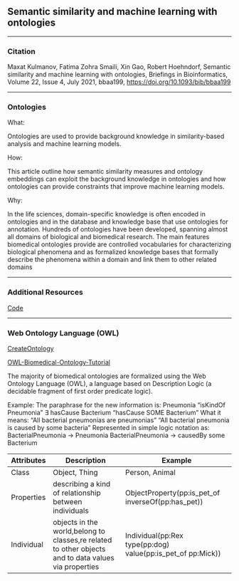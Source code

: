 ## Semantic similarity and machine learning with ontologies
___

### Citation

Maxat Kulmanov, Fatima Zohra Smaili, Xin Gao, Robert Hoehndorf, Semantic similarity and machine learning with ontologies, Briefings in Bioinformatics, Volume 22, Issue 4, July 2021, bbaa199, https://doi.org/10.1093/bib/bbaa199

___

### Ontologies

What:

Ontologies are used to provide background knowledge in similarity-based analysis and machine learning models.

How:

This article outline how semantic similarity measures and ontology embeddings can exploit the background knowledge in ontologies and how ontologies can provide constraints that improve machine learning models. 


Why:

In the life sciences, domain-specific knowledge is often encoded in ontologies and in the database and knowledge base that use ontologies for annotation. Hundreds of ontologies have been developed, spanning almost all domains of biological and biomedical research.
The main features biomedical ontologies provide are controlled vocabularies for characterizing biological phenomena and as formalized knowledge bases that formally describe the phenomena within a domain and link them to other related domains
___

### Additional Resources

[Code](https://github.com/bio-ontology-research-group/machine-learning-with-ontologies)

___

### Web Ontology Language (OWL)

[CreateOntology](https://www.cs.man.ac.uk/~horrocks/ISWC2003/Tutorial/examples.pdf)

[OWL-Biomedical-Ontology-Tutorial](http://www.cs.man.ac.uk/~rector/modules/cds/OWL%20Biomedical%20Ontology%20Tutorial-v1.pdf)

The majority of biomedical ontologies are formalized using the Web Ontology Language (OWL), a language based on Description Logic (a decidable fragment of first order predicate logic). 

Example:
The paraphrase for the new information is: Pneumonia “isKindOf Pneumonia”
∃ hasCause Bacterium “hasCause SOME Bacterium”
What it means:
“All bacterial pneumonias are pneumonias”
“All bacterial pneumonia is caused by some bacteria” Represented in simple logic notation as:
BacterialPneumonia → Pneumonia
BacterialPneumonia → causedBy some Bacterium

| Attributes| Description | Example|
| --- | --- | ---|
|Class| Object, Thing| Person, Animal| Class(pp:man complete intersectionOf(pp:person pp:male pp:adult))|
|Properties|describing a kind of relationship between individuals|ObjectProperty(pp:is_pet_of inverseOf(pp:has_pet))||
|Individual|objects in the world,belong to classes,re related to other objects and to data values via properties|Individual(pp:Rex type(pp:dog) value(pp:is_pet_of pp:Mick))|